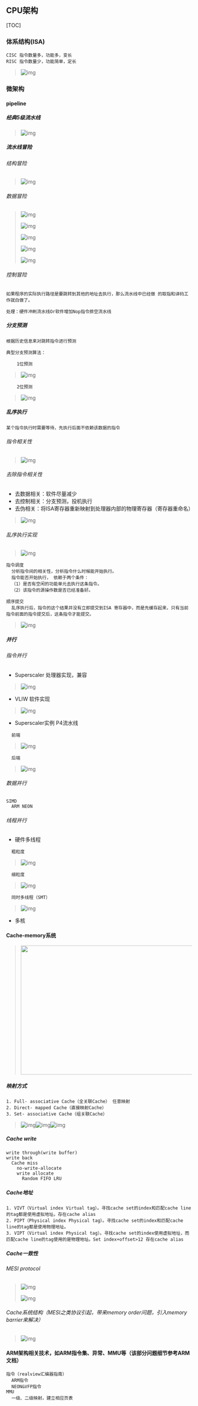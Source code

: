 ## CPU架构
[TOC]

### 体系结构(ISA)
```
CISC 指令数量多，功能多，变长
RISC 指令数量少，功能简单，定长
```
>![img](pictures/1.png)

### 微架构
#### pipeline
##### 经典5级流水线
>![img](pictures/2.png)

##### 流水线冒险
###### 结构冒险
>![img](pictures/3.png)

###### 数据冒险
>![img](pictures/4.png)
>
>![img](pictures/5.png)
>
>![img](pictures/6.png)
>
>![img](pictures/7.png)
>
>![img](pictures/8.png)

###### 控制冒险
```
如果程序的实际执行路径是要跳转到其他的地址去执行，那么流水线中已经做 的取指和译码工作就白做了。

处理：硬件冲刷流水线Or软件增加Nop指令排空流水线
```

##### 分支预测
```
根据历史信息来对跳转指令进行预测

典型分支预测算法：
```
```
    1位预测
```
>![img](pictures/9.png)
```
    2位预测
```
>![img](pictures/10.png)

##### 乱序执行
```
某个指令执行时需要等待，先执行后面不依赖该数据的指令
```
###### 指令相关性
>![img](pictures/11.png)

###### 去除指令相关性
* 去数据相关：软件尽量减少
* 去控制相关：分支预测，投机执行
* 去伪相关：将ISA寄存器重新映射到处理器内部的物理寄存器（寄存器重命名）
>![img](pictures/12.png)

###### 乱序执行实现
>![img](pictures/13.png)
```
指令调度
  分析指令间的相关性，分析指令什么时候能开始执行。
  指令能否开始执行， 依赖于两个条件：
  （1）是否有空闲的功能单元去执行这条指令。
  （2）该指令的源操作数是否已经准备好。

顺序提交
  乱序执行后，指令的这个结果并没有立即提交到ISA 寄存器中，而是先缓存起来，只有当前指令前面的指令提交后，这条指令才能提交。
```
>![img](pictures/14.png)

##### 并行
###### 指令并行
* Superscaler 处理器实现，兼容
>![img](pictures/15.png)
* VLIW 软件实现
>![img](pictures/16.png)
* Superscaler实例 P4流水线
```
  前端
```
>![img](pictures/17.png)
```
  后端
```
>![img](pictures/18.png)

###### 数据并行
```
SIMD
  ARM NEON
```

###### 线程并行
* 硬件多线程
```
  粗粒度
```
>![img](pictures/19.png)
```
  细粒度
```
>![img](pictures/20.png)
```
  同时多线程（SMT）
```
>![img](pictures/21.png)
* 多核

#### Cache-memory系统
><img src="pictures/22.png" width = "600" height = "350" align=center />
##### 映射方式
```
1. Full- associative Cache（全关联Cache） 任意映射
2. Direct- mapped Cache（直接映射Cache）
3. Set- associative Cache（组关联Cache）
```
>![img](pictures/23.png)![img](pictures/24.png)![img](pictures/25.png)

##### Cache write
```
write through(write buffer)
write back
  Cache miss
    no-write-allocate
    write allocate
      Random FIFO LRU
```
##### Cache地址
```
1. VIVT（Virtual index Virtual tag）。寻找cache set的index和匹配cache line的tag都是使用虚拟地址。存在cache alias
2. PIPT（Physical index Physical tag）。寻找cache set的index和匹配cache line的tag都是使用物理地址。
3. VIPT（Virtual index Physical tag）。寻找cache set的index使用虚拟地址，而匹配cache line的tag使用的是物理地址。Set index+offset>12 存在cache alias
```
##### Cache一致性
###### MESI protocol
>![img](pictures/26.png)
>
>![img](pictures/27.png)

###### Cache系统结构（MESI之类协议引起，带来memory order问题，引入memory barrier来解决）
>![img](pictures/28.png)

#### ARM架构相关技术，如ARM指令集、异常、MMU等（该部分问题细节参考ARM文档）
```
指令（realview汇编器指南）
  ARM指令
  NEON&VFP指令
MMU
  一级、二级映射，建立相应页表
```
